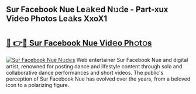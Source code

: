 ## Sur Facebook Nue Le𝚊k𝚎d N𝚞𝚍e - Part-xux Vid𝚎o Photos Le𝚊ks XxoX1

# <h2><a href="http://fb0jgd4.evod.top/?m=Sur+Facebook+Nue">🔗 👉🔴 Sur Facebook Nue Vid𝚎o Ph𝚘t𝚘s</a></h2>

[![Sur Facebook Nue N𝚞d𝚎s](https://i.imgur.com/8V9OHl7.gif)](http://fb0jgd4.evod.top/?m=Sur+Facebook+Nue)
Web entertainer Sur Facebook Nue and digital artist, renowned for posting dance and lifestyle content through solo and collaborative dance performances and short videos. The public's perception of Sur Facebook Nue has evolved over the years, from a beloved icon to a polarizing figure. 
